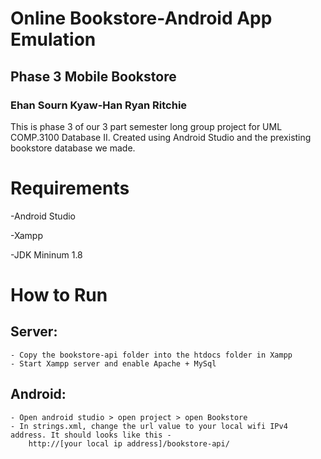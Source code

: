 # Online Bookstore-Android App Emulation
## Phase 3 Mobile Bookstore
### Ehan Sourn Kyaw-Han Ryan Ritchie

This is phase 3 of our 3 part semester long group project for UML COMP.3100 Database II. Created using Android Studio and the prexisting bookstore database we made.

# Requirements

-Android Studio

-Xampp

-JDK Mininum 1.8

# How to Run
## Server: 
    - Copy the bookstore-api folder into the htdocs folder in Xampp
    - Start Xampp server and enable Apache + MySql

## Android:
    - Open android studio > open project > open Bookstore
    - In strings.xml, change the url value to your local wifi IPv4 address. It should looks like this -
        http://[your local ip address]/bookstore-api/
